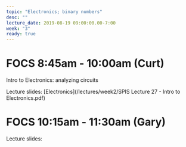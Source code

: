 ```yaml
---
topic: "Electronics; binary numbers"
desc: ""
lecture_date: 2019-08-19 09:00:00.00-7:00
week: "3"
ready: true
---
```


# FOCS 8:45am - 10:00am (Curt)
Intro to Electronics: analyzing circuits

Lecture slides: [Electronics](/lectures/week2/SPIS Lecture 27 - Intro to Electronics.pdf)



# FOCS 10:15am - 11:30am (Gary)

Lecture slides: 



